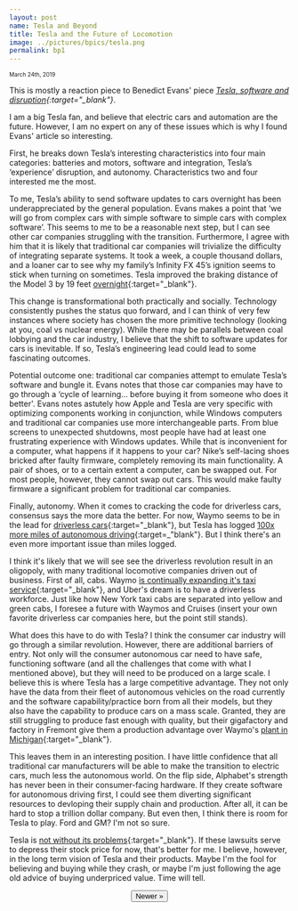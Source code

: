 ```yaml
---
layout: post
name: Tesla and Beyond
title: Tesla and the Future of Locomotion
image: ../pictures/bpics/tesla.png
permalink: bp1
---
```

<span style="font-size: 10px">March 24th, 2019</span>

This is mostly a reaction piece to Benedict Evans' piece *[Tesla, software and disruption](https://www.ben-evans.com/benedictevans/2018/8/29/tesla-software-and-disruption){:target="_blank"}*.

I am a big Tesla fan, and believe that electric cars and automation are the future. However, I am no expert on any of these issues which is why I found Evans' article so interesting. 

First, he breaks down Tesla’s interesting characteristics into four main categories: batteries and motors, software and integration, Tesla’s ‘experience’ disruption, and autonomy. Characteristics two and four interested me the most. 

To me, Tesla’s ability to send software updates to cars overnight has been underappreciated by the general population. Evans makes a point that ‘we will go from complex cars with simple software to simple cars with complex software’. This seems to me to be a reasonable next step, but I can see other car companies struggling with the transition. Furthermore, I agree with him that it is likely that traditional car companies will trivialize the difficulty of integrating separate systems. It took a week, a couple thousand dollars, and a loaner car to see why my family’s Infinity FX 45’s ignition seems to stick when turning on sometimes. Tesla improved the braking distance of the Model 3 by 19 feet [overnight](https://www.theverge.com/2018/6/2/17413732/tesla-over-the-air-software-updates-brakes){:target="_blank"}.

This change is transformational both practically and socially. Technology consistently pushes the status quo forward, and I can think of very few instances where society has chosen the more primitive technology (looking at you, coal vs nuclear energy). While there may be parallels between coal lobbying and the car industry, I believe that the shift to software updates for cars is inevitable. If so, Tesla’s engineering lead could lead to some fascinating outcomes. 

Potential outcome one: traditional car companies attempt to emulate Tesla’s software and bungle it. Evans notes that those car companies may have to go through a ‘cycle of learning… before buying it from someone who does it better'. Evans notes astutely how Apple and Tesla are very specific with optimizing components working in conjunction, while Windows computers and traditional car companies use more interchangeable parts. From blue screens to unexpected shutdowns, most people have had at least one frustrating experience with Windows updates. While that is inconvenient for a computer, what happens if it happens to your car? Nike’s self-lacing shoes bricked after faulty firmware, completely removing its main functionality. A pair of shoes, or to a certain extent a computer, can be swapped out. For most people, however, they cannot swap out cars. This would make faulty firmware a significant problem for traditional car companies.

Finally, autonomy. When it comes to cracking the code for driverless cars, consensus says the more data the better. For now, Waymo seems to be in the lead for [driverless cars](https://arstechnica.com/cars/2018/10/waymo-has-driven-10-million-miles-on-public-roads-thats-a-big-deal/){:target="_blank"}, but Tesla has logged [100x more miles of autonomous driving](https://cleantechnica.com/2019/02/10/tesla-vs-self-driving-competition-new-mit-video/"){:target=_"blank"}. But I think there's an even more important issue than miles logged.

I think it's likely that we will see see the driverless revolution result in an oligopoly, with many traditional locomotive companies driven out of business. First of all, cabs. Waymo [is continually expanding it's taxi service](https://mashable.com/article/waymo-one-exands-in-phoenix/#XHDuC7NLVmqt"){:target="_blank"}, and Uber's dream is to have a driverless workforce. Just like how New York taxi cabs are separated into yellow and green cabs, I foresee a future with Waymos and Cruises (insert your own favorite driverless car companies here, but the point still stands).  

What does this have to do with Tesla? I think the consumer car industry will go through a similar revolution. However, there are additional barriers of entry. Not only will the consumer autonomous car need to have safe, functioning software (and all the challenges that come with what I mentioned above), but they will need to be produced on a large scale. I believe this is where Tesla has a large competitive advantage. They not only have the data from their fleet of autonomous vehicles on the road currently and the software capability/practice born from all their models, but they also have the capability to produce cars on a mass scale. Granted, they are still struggling to produce fast enough with quality, but their gigafactory and factory in Fremont give them a production advantage over Waymo's [plant in Michigan](https://techcrunch.com/2019/01/22/waymo-plans-to-open-a-self-driving-car-factory-in-michigan/"){:target="_blank"}. 

This leaves them in an interesting position. I have little confidence that all traditional car manufacturers will be able to make the transition to electric cars, much less the autonomous world. On the flip side, Alphabet's strength has never been in their consumer-facing hardware. If they create software for autonomous driving first, I could see them diverting significant resources to devloping their supply chain and production. After all, it can be hard to stop a trillion dollar company. But even then, I think there is room for Tesla to play. Ford and GM? I'm not so sure.

Tesla is [not without its problems](https://www.cnbc.com/2019/03/19/tesla-and-elon-musk-lawsuits-overview.html"){:target="_blank"}. If these lawsuits serve to depress their stock price for now, that's better for me. I believe, however, in the long term vision of Tesla and their products. Maybe I'm the fool for believing and buying while they crash, or maybe I'm just following the age old advice of buying underpriced value. Time will tell.

<center><a href="/bp2"><button class="btn-no-outline">Newer &raquo;</button></a></center> 
